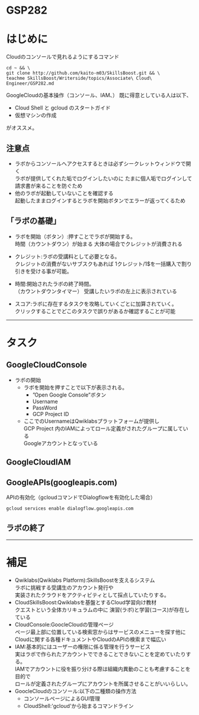 # GSP282
# はじめに
Cloudのコンソールで見れるようにするコマンド
``` shell
cd ~ && \
git clone http://github.com/kaito-m03/SkillsBoost.git && \
teachme SkillsBoost/Writerside/topics/Associate\ Cloud\ Engineer/GSP282.md
```
GoogleCloudの基本操作（コンソール、IAM、）
既に得意としている人は以下、
- Cloud Shell と gcloud のスタートガイド
- 仮想マシンの作成

がオススメ。
## 注意点
- ラボからコンソールへアクセスするときは必ずシークレットウィンドウで開く  
ラボが提供してくれた垢でログインしたいのに
たまに個人垢でログインして請求書が来ることを防ぐため
- 他のラボが起動していないことを確認する  
起動したままログインするとラボを開始ボタンでエラーが返ってくるため

## 「ラボの基礎」
- ラボを開始（ボタン）:押すことでラボが開始する。  
時間（カウントダウン）が始まる
大体の場合でクレジットが消費される
	
- クレジット:ラボの受講料として必要となる。  
クレジットの消費がないサブスクもあれば
1クレジット/1$を一括購入で割り引きを受ける事が可能。
- 時間:開始されたラボの終了時間。  
（カウントダウンタイマー）
受講したいラボの左上に表示されている
- スコア:ラボに存在するタスクを攻略していくごとに加算されていく。  
クリックすることでどこのタスクで誤りがあるか確認することが可能
---
# タスク
## GoogleCloudConsole
- ラボの開始
	- ラボを開始を押すことで以下が表示される。  
		- ”Open Google Console”ボタン
		- Username
		- PassWord
		- GCP Project ID
	- ここでのUsernameはQwiklabsプラットフォームが提供し  
	GCP Project 内のIAMによってロール定義がされたグループに属している  
	Googleアカウントとなっている
## GoogleCloudIAM

## GoogleAPIs(googleapis.com) 
APIの有効化（gcloudコマンドでDialogflowを有効化した場合）
```shell
gcloud services enable dialogflow.googleapis.com
```
## ラボの終了
---
# 補足
- Qwiklabs(Qwiklabs Platform):SkillsBoostを支えるシステム  
ラボに挑戦する受講生のアカウント発行や  
実装されたクラウドをアクティビティとして採点していたりする。
- CloudSkillsBoost:Qwiklabsを基盤とするCloud学習向け教材  
クエストという全体カリキュラムの中に
演習(ラボ)と学習(コース)が存在している
- CloudConsole:GoocleCloudの管理ページ  
ページ最上部に位置している検索窓からはサービスのメニューを探す他に  
Cloudに関する各種ドキュメントやCloudのAPIの検索まで幅広い
- IAM:基本的にはユーザーの権限に係る管理を行うサービス  
実はラボで作られたアカウントでできることできないことを定めていたりする。  
IAMでアカウントに役を振り分ける際は組織内異動のことも考慮することを目的で  
ロールが定義されたグループにアカウントを所属させることがいいらしい。
- GoocleCloudのコンソール:以下の二種類の操作方法  
	- コンソールページによるGUI管理
	- CloudShell:'gcloud'から始まるコマンドライン
